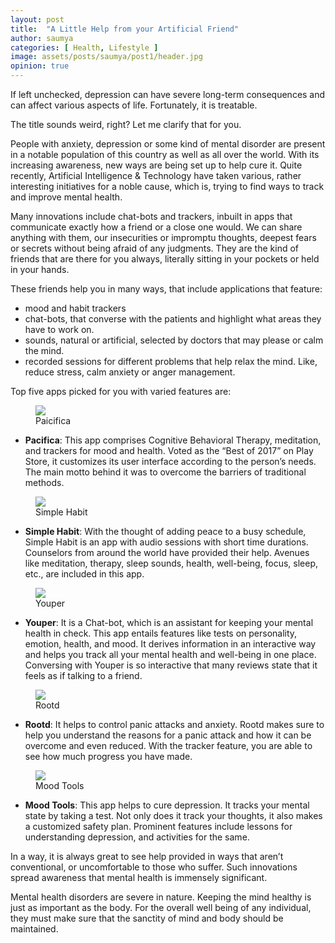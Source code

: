 ```yaml
---
layout: post
title:  "A Little Help from your Artificial Friend"
author: saumya
categories: [ Health, Lifestyle ]
image: assets/posts/saumya/post1/header.jpg
opinion: true
---
```


If left unchecked, depression can have severe long-term consequences and can affect various aspects of life. Fortunately, it is treatable.

The title sounds weird, right? Let me clarify that for you.

People with anxiety, depression or some kind of mental disorder are present in a notable population of this country as well as all over the world. With its increasing awareness, new ways are being set up to help cure it. Quite recently, Artificial Intelligence & Technology have taken various, rather interesting initiatives for a noble cause, which is, trying to find ways to track and improve mental health.

Many innovations include chat-bots and trackers, inbuilt in apps that communicate exactly how a friend or a close one would. We can share anything with them, our insecurities or impromptu thoughts, deepest fears or secrets without being afraid of any judgments. They are the kind of friends that are there for you always, literally sitting in your pockets or held in your hands.

These friends help you in many ways, that include applications that feature:
- mood and habit trackers
- chat-bots, that converse with the patients and highlight what areas they have to work on.
- sounds, natural or artificial, selected by doctors that may please or calm the mind.
- recorded sessions for different problems that help relax the mind. Like, reduce stress, calm anxiety or anger management.

Top five apps picked for you with varied features are:

<figure>
	<img class="post-image pslogo" src="https://raw.githubusercontent.com/CodeDotJS/pedestal/master/assets/posts/saumya/post1/1.png">
	<figcaption>Paicifica</figcaption>
</figure>

- __Pacifica__: This app comprises Cognitive Behavioral Therapy, meditation, and trackers for mood and health. Voted as the “Best of 2017” on Play Store, it customizes its user interface according to the person’s needs. The main motto behind it was to overcome the barriers of traditional methods.

<figure>
	<img class="post-image pslogo" src="https://raw.githubusercontent.com/CodeDotJS/pedestal/master/assets/posts/saumya/post1/2.png">
	<figcaption>Simple Habit</figcaption>
</figure>

- __Simple Habit__: With the thought of adding peace to a busy schedule, Simple Habit is an app with audio sessions with short time durations. Counselors from around the world have provided their help. Avenues like meditation, therapy, sleep sounds, health, well-being, focus, sleep, etc., are included in this app.

<figure>
	<img class="post-image pslogo" src="https://raw.githubusercontent.com/CodeDotJS/pedestal/master/assets/posts/saumya/post1/3.png">
	<figcaption>Youper</figcaption>
</figure>

- __Youper__: It is a Chat-bot, which is an assistant for keeping your mental health in check. This app entails features like tests on personality, emotion, health, and mood. It derives information in an interactive way and helps you track all your mental health and well-being in one place. Conversing with Youper is so interactive that many reviews state that it feels as if talking to a friend.

<figure>
	<img class="post-image pslogo" src="https://raw.githubusercontent.com/CodeDotJS/pedestal/master/assets/posts/saumya/post1/4.png">
	<figcaption>Rootd</figcaption>
</figure>


- __Rootd__: It helps to control panic attacks and anxiety. Rootd makes sure to help you understand the reasons for a panic attack and how it can be overcome and even reduced. With the tracker feature, you are able to see how much progress you have made.

<figure>
	<img class="post-image pslogo" src="https://raw.githubusercontent.com/CodeDotJS/pedestal/master/assets/posts/saumya/post1/5.png">
	<figcaption>Mood Tools</figcaption>
</figure>

- __Mood Tools__: This app helps to cure depression. It tracks your mental state by taking a test. Not only does it track your thoughts, it also makes a customized safety plan. Prominent features include lessons for understanding depression, and activities for the same.

In a way, it is always great to see help provided in ways that aren’t conventional, or uncomfortable to those who suffer. Such innovations spread awareness that mental health is immensely significant.

Mental health disorders are severe in nature. Keeping the mind healthy is just as important as the body. For the overall well being of any individual, they must make sure that the sanctity of mind and body should be maintained.
